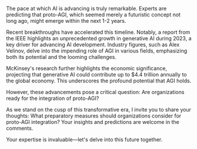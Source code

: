 The pace at which AI is advancing is truly remarkable. Experts are predicting that proto-AGI, which seemed merely a futuristic concept not long ago, might emerge within the next 1-2 years.

Recent breakthroughs have accelerated this timeline. Notably, a report from the IEEE highlights an unprecedented growth in generative AI during 2023, a key driver for advancing AI development. Industry figures, such as Alex Velinov, delve into the impending role of AGI in various fields, emphasizing both its potential and the looming challenges.

McKinsey's research further highlights the economic significance, projecting that generative AI could contribute up to $4.4 trillion annually to the global economy. This underscores the profound potential that AGI holds.

However, these advancements pose a critical question: Are organizations ready for the integration of proto-AGI?

As we stand on the cusp of this transformative era, I invite you to share your thoughts: What preparatory measures should organizations consider for proto-AGI integration? Your insights and predictions are welcome in the comments.

Your expertise is invaluable—let's delve into this future together.